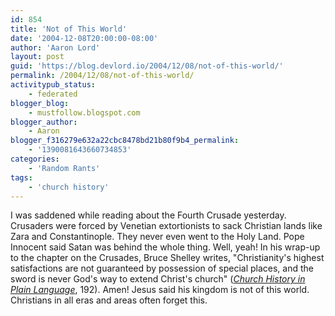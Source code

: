 ```yaml
---
id: 854
title: 'Not of This World'
date: '2004-12-08T20:00:00-08:00'
author: 'Aaron Lord'
layout: post
guid: 'https://blog.devlord.io/2004/12/08/not-of-this-world/'
permalink: /2004/12/08/not-of-this-world/
activitypub_status:
    - federated
blogger_blog:
    - mustfollow.blogspot.com
blogger_author:
    - Aaron
blogger_f316279e632a22cbc8478bd21b80f9b4_permalink:
    - '1390081643660734853'
categories:
    - 'Random Rants'
tags:
    - 'church history'
---
```


I was saddened while reading about the Fourth Crusade yesterday. Crusaders were forced by Venetian extortionists to sack Christian lands like Zara and Constantinople. They never even went to the Holy Land. Pope Innocent said Satan was behind the whole thing. Well, yeah! In his wrap-up to the chapter on the Crusades, Bruce Shelley writes, "Christianity's highest satisfactions are not guaranteed by possession of special places, and the sword is never God's way to extend Christ's church" (<a href="http://www.amazon.com/exec/obidos/ASIN/0849938619/lbmusic"><em>Church History in Plain Language</em></a>, 192). Amen! Jesus said his kingdom is not of this world. Christians in all eras and areas often forget this.
